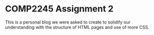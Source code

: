 # COMP2245 Assignment 2
This is a personal blog we were asked to create to solidify our understanding with the structure of HTML pages and use of more CSS.
